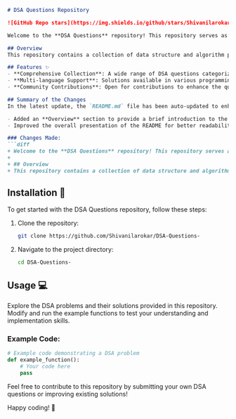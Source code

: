 ```markdown
# DSA Questions Repository

![GitHub Repo stars](https://img.shields.io/github/stars/Shivanilarokar/DSA-Questions-) ![GitHub forks](https://img.shields.io/github/forks/Shivanilarokar/DSA-Questions-) ![License](https://img.shields.io/badge/license-MIT-blue)

Welcome to the **DSA Questions** repository! This repository serves as a comprehensive resource for practicing various data structures and algorithms (DSA) questions, aimed at enhancing your coding skills and problem-solving abilities.

## Overview
This repository contains a collection of data structure and algorithm problems, providing examples and solutions in multiple programming languages.

## Features ✨
- **Comprehensive Collection**: A wide range of DSA questions categorized by difficulty.
- **Multi-language Support**: Solutions available in various programming languages.
- **Community Contributions**: Open for contributions to enhance the question bank.

## Summary of the Changes
In the latest update, the `README.md` file has been auto-updated to enhance clarity and structure. Notable changes include:

- Added an **Overview** section to provide a brief introduction to the repository.
- Improved the overall presentation of the README for better readability.

### Changes Made:
```diff
+ Welcome to the **DSA Questions** repository! This repository serves as a comprehensive resource for practicing various data structures and algorithms (DSA) questions, aimed at enhancing your coding skills and problem-solving abilities.
+
+ ## Overview
+ This repository contains a collection of data structure and algorithm problems, providing examples and solutions in multiple programming languages.
```

## Installation 🚀
To get started with the DSA Questions repository, follow these steps:

1. Clone the repository:
    ```bash
    git clone https://github.com/Shivanilarokar/DSA-Questions-
    ```
2. Navigate to the project directory:
    ```bash
    cd DSA-Questions-
    ```

## Usage 💻
Explore the DSA problems and their solutions provided in this repository. Modify and run the example functions to test your understanding and implementation skills.

### Example Code:
```python
# Example code demonstrating a DSA problem
def example_function():
    # Your code here
    pass
```

Feel free to contribute to this repository by submitting your own DSA questions or improving existing solutions!

Happy coding! 🚀
```